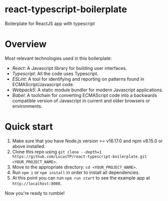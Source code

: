 # react-typescript-boilerplate

Boilerplate for ReactJS app with typescript

# Overview

Most relevant technologies used in this boilerplate:

- _React_: A Javascript library for building user interfaces.
- _Typescript_: All the code uses Typescript.
- _ESLint_: A tool for identifying and reporting on patterns found in ECMAScript/Javascript code.
- _Webpack5_: A static module bundler for modern Javascript applications.
- _Babel_: A toolchain for converting ECMAScript code into a backwards compatible version of Javascript in current and older browsers or environments.

# Quick start

1. Make sure that you have Node.js version >= v16.17.0 and npm v8.15.0 or above installed.
2. Clone this repo using `git clone --depth=1 https://github.com/LucasTP/react-typescript-boilerplate.git <YOUR_PROJECT_NAME>`.
3. Move to the appropriate directory: `cd <YOUR_PROJECT_NAME>`.
4. Run `npm i` or `npm install` in order to install all dependencies.
5. At this point you can run `npm run start` to see the example app at `http://localhost:8080`.

Now you're ready to rumble!
